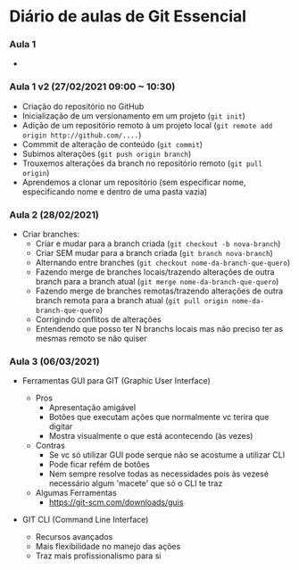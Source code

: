 # Diário de aulas de Git Essencial

### Aula 1 
- 

### Aula 1 v2 (27/02/2021 09:00 ~ 10:30)

- Criação do repositório no GitHub
- Inicialização de um versionamento em um projeto (`git init`)
- Adição de um repositório remoto à um projeto local (`git remote add origin http://github.com/....`)
- Commmit de alteração de conteúdo (`git commit`)
- Subimos alterações (`git push origin branch`)
- Trouxemos alterações da branch no repositório remoto (`git pull origin`)
- Aprendemos a clonar um repositório (sem especificar nome, especificando nome e dentro de uma pasta vazia)

### Aula 2 (28/02/2021)

- Criar branches:
    - Criar e mudar para a branch criada (`git checkout -b nova-branch`)
    - Criar SEM mudar para a branch criada (`git branch nova-branch`)
    - Alternando entre branches (`git checkout nome-da-branch-que-quero`)
    - Fazendo merge de branches locais/trazendo alterações de outra branch para a branch atual (`git merge nome-da-branch-que-quero`)
    - Fazendo merge de branches remotas/trazendo alterações de outra branch remota para a branch atual (`git pull origin nome-da-branch-que-quero`)
    - Corrigindo conflitos de alterações
    - Entendendo que posso ter N branchs locais mas não preciso ter as mesmas remoto se não quiser

### Aula 3 (06/03/2021)

- Ferramentas GUI para GIT (Graphic User Interface)
    - Pros
        - Apresentação amigável
        - Botões que executam ações que normalmente vc terira que digitar
        - Mostra visualmente o que está acontecendo (às vezes)
    - Contras
        - Se vc só utilizar GUI pode serque não se acostume a utilizar CLI
        - Pode ficar refém de botões
        - Nem sempre resolve todas as necessidades pois às vezesé necessário algum 'macete' que só o CLI te traz
    - Algumas Ferramentas
        - https://git-scm.com/downloads/guis

- GIT CLI (Command Line Interface)
    - Recursos avançados
    - Mais flexibilidade no manejo das ações
    - Traz mais profissionalismo para si
